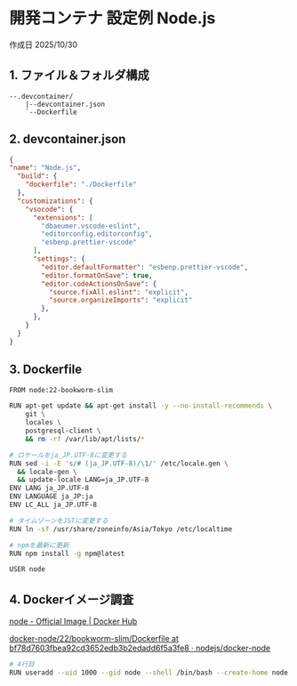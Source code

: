 # 開発コンテナ 設定例 Node.js

作成日 2025/10/30

## 1. ファイル＆フォルダ構成

```text
--.devcontainer/
    |--devcontainer.json
    `--Dockerfile
```

## 2. devcontainer.json

```json
{
"name": "Node.js",
  "build": {
    "dockerfile": "./Dockerfile"
  },
  "customizations": {
    "vsocode": {
      "extensions": [
        "dbaeumer.vscode-eslint",
        "editorconfig.editorconfig",
        "esbenp.prettier-vscode"
      ],
      "settings": {
        "editor.defaultFormatter": "esbenp.prettier-vscode",
        "editor.formatOnSave": true,
        "editor.codeActionsOnSave": {
          "source.fixAll.eslint": "explicit",
          "source.organizeImports": "explicit"
        },
      },
    }
  }
}
```

## 3. Dockerfile

```bash
FROM node:22-bookworm-slim

RUN apt-get update && apt-get install -y --no-install-recommends \
    git \
    locales \
    postgresql-client \
    && rm -rf /var/lib/apt/lists/*

# ロケールをja_JP.UTF-8に変更する
RUN sed -i -E 's/# (ja_JP.UTF-8)/\1/' /etc/locale.gen \
  && locale-gen \
  && update-locale LANG=ja_JP.UTF-8
ENV LANG ja_JP.UTF-8
ENV LANGUAGE ja_JP:ja
ENV LC_ALL ja_JP.UTF-8

# タイムゾーンをJSTに変更する
RUN ln -sf /usr/share/zoneinfo/Asia/Tokyo /etc/localtime

# npmを最新に更新
RUN npm install -g npm@latest

USER node
```

## 4. Dockerイメージ調査

[node - Official Image | Docker Hub](https://hub.docker.com/_/node)

[docker-node/22/bookworm-slim/Dockerfile at bf78d7603fbea92cd3652edb3b2edadd6f5a3fe8 · nodejs/docker-node](https://github.com/nodejs/docker-node/blob/bf78d7603fbea92cd3652edb3b2edadd6f5a3fe8/22/bookworm-slim/Dockerfile)

```bash
# 4行目
RUN useradd --uid 1000 --gid node --shell /bin/bash --create-home node
```
